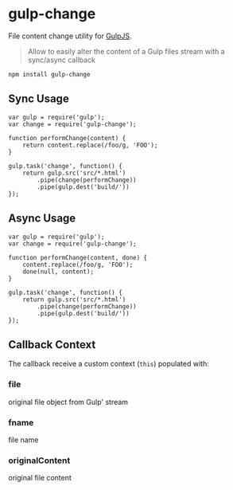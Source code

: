 gulp-change
===========

File content change utility for [GulpJS](http://gulpjs.com/).  

> Allow to easily alter the content of a Gulp files stream with a
> sync/async callback

    npm install gulp-change
    
## Sync Usage
    
    var gulp = require('gulp');
    var change = require('gulp-change');
    
    function performChange(content) {
        return content.replace(/foo/g, 'FOO');
    }
    
    gulp.task('change', function() {
        return gulp.src('src/*.html')
            .pipe(change(performChange))
            .pipe(gulp.dest('build/'))
    });

## Async Usage
    
    var gulp = require('gulp');
    var change = require('gulp-change');
    
    function performChange(content, done) {
        content.replace(/foo/g, 'FOO');
        done(null, content);
    }
    
    gulp.task('change', function() {
        return gulp.src('src/*.html')
            .pipe(change(performChange))
            .pipe(gulp.dest('build/'))
    });
    
## Callback Context

The callback receive a custom context (`this`) populated with:

### file

original file object from Gulp' stream

### fname

file name

### originalContent

original file content
